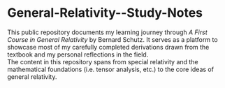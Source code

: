# General-Relativity--Study-Notes
This public repository documents my learning journey through *A First Course in General Relativity* by Bernard Schutz. It serves as a platform to showcase most of my carefully completed derivations drawn from the textbook and my personal reflections in the field.  
The content in this repository spans from special relativity and the mathematical foundations (i.e. tensor analysis, etc.) to the core ideas of general relativity.
